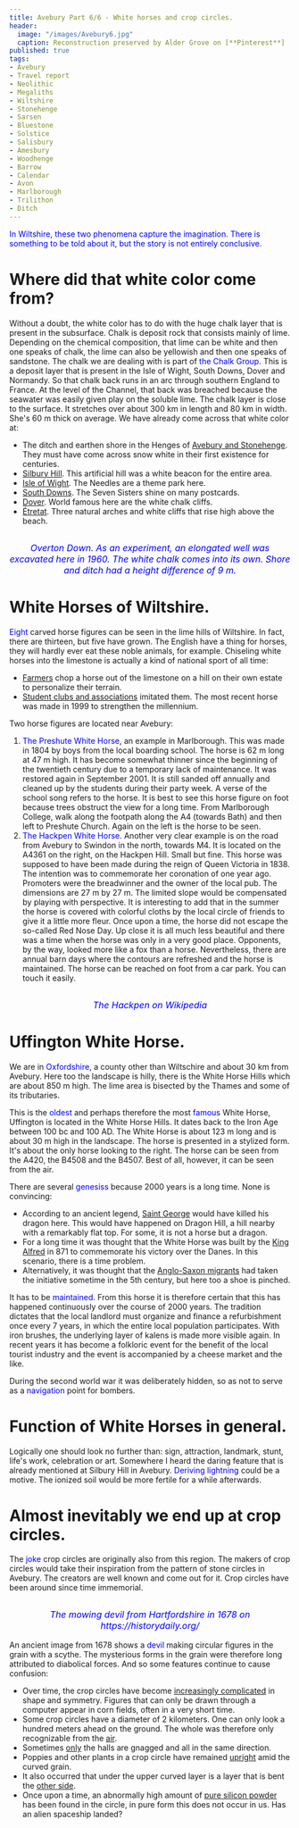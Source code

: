 ```yaml
---
title: Avebury Part 6/6 - White horses and crop circles.
header:
  image: "/images/Avebury6.jpg"
  caption: Reconstruction preserved by Alder Grove on [**Pinterest**]
published: true
tags:
- Avebury
- Travel report
- Neolithic
- Megaliths
- Wiltshire
- Stonehenge
- Sarsen
- Bluestone
- Solstice
- Salisbury
- Amesbury
- Woodhenge
- Barrow
- Calendar
- Avon
- Marlborough
- Trilithon
- Ditch
---
```


<span style="color: blue;">In Wiltshire, these two phenomena capture the imagination. There is something to be told about it, but the story is not entirely conclusive.</span>

# Where did that white color come from?

Without a doubt, the white color has to do with the huge chalk layer that is present in the subsurface. Chalk is deposit rock that consists mainly of lime. Depending on the chemical composition, that lime can be white and then one speaks of chalk, the lime can also be yellowish and then one speaks of sandstone. The chalk we are dealing with is part of <span style="color: blue;">the Chalk Group</span>. This is a deposit layer that is present in the Isle of Wight, South Downs, Dover and Normandy. So that chalk back runs in an arc through southern England to France. At the level of the Channel, that back was breached because the seawater was easily given play on the soluble lime. The chalk layer is close to the surface. It stretches over about 300 km in length and 80 km in width. She's 60 m thick on average. We have already come across that white color at:
* The ditch and earthen shore in the Henges of <u>Avebury and Stonehenge</u>. They must have come across snow white in their first existence for centuries.
* <u>Silbury Hill</u>. This artificial hill was a white beacon for the entire area.
* <u>Isle of Wight</u>. The Needles are a theme park here.
* <u>South Downs</u>. The Seven Sisters shine on many postcards.
* <u>Dover</u>. World famous here are the white chalk cliffs.
* <u>Étretat</u>. Three natural arches and white cliffs that rise high above the beach.

<div align="center"><img src="/images/Krijt put.jpg" alt="" width="" height=""></div>

<p style="text-align: center; font-size: 12pt;"><span style="color: blue;"><i>Overton Down. As an experiment, an elongated well was excavated here in 1960. The white chalk comes into its own. Shore and ditch had a height difference of 9 m.</i></span></p>

# White Horses of Wiltshire.

<span style="color: blue;">Eight</span> carved horse figures can be seen in the lime hills of Wiltshire. In fact, there are thirteen, but five have grown. The English have a thing for horses, they will hardly ever eat these noble animals, for example. Chiseling white horses into the limestone is actually a kind of national sport of all time:
* <u>Farmers</u> chop a horse out of the limestone on a hill on their own estate to personalize their terrain. 
* <u>Student clubs and associations</u> imitated them. The most recent horse was made in 1999 to strengthen the millennium. 

Two horse figures are located near Avebury:
1. <span style="color: blue;">The Preshute White Horse</span>, an example in Marlborough. This was made in 1804 by boys from the local boarding school. The horse is 62 m long at 47 m high. It has become somewhat thinner since the beginning of the twentieth century due to a temporary lack of maintenance. It was restored again in September 2001. It is still sanded off annually and cleaned up by the students during their party week. A verse of the school song refers to the horse. It is best to see this horse figure on foot because trees obstruct the view for a long time. From Marlborough College, walk along the footpath along the A4 (towards Bath) and then left to Preshute Church. Again on the left is the horse to be seen.
2. <span style="color: blue;">The Hackpen White Horse</span>. Another very clear example is on the road from Avebury to Swindon in the north, towards M4. It is located on the A4361 on the right, on the Hackpen Hill. Small but fine. This horse was supposed to have been made during the reign of Queen Victoria in 1838. The intention was to commemorate her coronation of one year ago. Promoters were the breadwinner and the owner of the local pub. The dimensions are 27 m by 27 m. The limited slope would be compensated by playing with perspective. It is interesting to add that in the summer the horse is covered with colorful cloths by the local circle of friends to give it a little more fleur. Once upon a time, the horse did not escape the so-called Red Nose Day. Up close it is all much less beautiful and there was a time when the horse was only in a very good place. Opponents, by the way, looked more like a fox than a horse. Nevertheless, there are annual barn days where the contours are refreshed and the horse is maintained. The horse can be reached on foot from a car park. You can touch it easily.

<div align="center"><img src="/images/Hackpen.jpg" alt="" width="" height=""></div>

<p style="text-align: center; font-size: 12pt;"><span style="color: blue;"><i>The Hackpen on Wikipedia</i></span></p>

# Uffington White Horse.

We are in <span style="color: blue;">Oxfordshire</span>, a county other than Wiltschire and about 30 km from Avebury. Here too the landscape is hilly, there is the White Horse Hills which are about 850 m high. The lime area is bisected by the Thames and some of its tributaries. 

This is the <span style="color: blue;">oldest</span> and perhaps therefore the most <span style="color: blue;">famous</span> White Horse, Uffington is located in the White Horse Hills. It dates back to the Iron Age between 100 bc and 100 AD. The White Horse is about 123 m long and is about 30 m high in the landscape. The horse is presented in a stylized form. It's about the only horse looking to the right. The horse can be seen from the A420, the B4508 and the B4507. Best of all, however, it can be seen from the air. 

There are several <span style="color: blue;">genesiss</span> because 2000 years is a long time. None is convincing:
* According to an ancient legend, <u>Saint George</u> would have killed his dragon here. This would have happened on Dragon Hill, a hill nearby with a remarkably flat top. For some, it is not a horse but a dragon.
* For a long time it was thought that the White Horse was built by the <u>King Alfred</u> in 871 to commemorate his victory over the Danes. In this scenario, there is a time problem.
* Alternatively, it was thought that the <u>Anglo-Saxon migrants</u> had taken the initiative sometime in the 5th century, but here too a shoe is pinched. 

It has to be <span style="color: blue;">maintained</span>. From this horse it is therefore certain that this has happened continuously over the course of 2000 years. The tradition dictates that the local landlord must organize and finance a refurbishment once every 7 years, in which the entire local population participates. With iron brushes, the underlying layer of kalens is made more visible again. In recent years it has become a folkloric event for the benefit of the local tourist industry and the event is accompanied by a cheese market and the like.

During the second world war it was deliberately hidden, so as not to serve as a <span style="color: blue;">navigation</span> point for bombers.

# Function of White Horses in general.

Logically one should look no further than: sign, attraction, landmark, stunt, life's work, celebration or art. Somewhere I heard the daring feature that is already mentioned at Silbury Hill in Avebury. <span style="color: blue;">Deriving lightning</span> could be a motive. The ionized soil would be more fertile for a while afterwards.

# Almost inevitably we end up at crop circles.
The <span style="color: blue;">joke</span> crop circles are originally also from this region. The makers of crop circles would take their inspiration from the pattern of stone circles in Avebury. The creators are well known and come out for it. Crop circles have been around since time immemorial. 

<div align="center"><img src="/images/Duivel.jpg" alt="" width="" height=""></div>

<p style="text-align: center; font-size: 12pt;"><span style="color: blue;"><i>The mowing devil from Hartfordshire in 1678 on https://historydaily.org/</i></span></p>

An ancient image from 1678 shows a <span style="color: blue;">devil</span> making circular figures in the grain with a scythe. The mysterious forms in the grain were therefore long attributed to diabolical forces. And so some features continue to cause confusion:
* Over time, the crop circles have become <u>increasingly complicated</u> in shape and symmetry. Figures that can only be drawn through a computer appear in corn fields, often in a very short time. 
* Some crop circles have a diameter of 2 kilometers. One can only look a hundred meters ahead on the ground. The whole was therefore only recognizable from the <u>air</u>.
* Sometimes <u>only</u> the halls are gnagged and all in the same direction.
* Poppies and other plants in a crop circle have remained <u>upright</u> amid the curved grain.
* It also occurred that under the upper curved layer is a layer that is bent the <u>other side</u>.
* Once upon a time, an abnormally high amount of <u>pure silicon powder</u> has been found in the circle, in pure form this does not occur in us. Has an alien spaceship landed?
